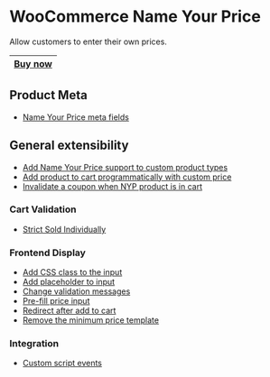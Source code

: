# WooCommerce Name Your Price
Allow customers to enter their own prices.

|[Buy now](https://woocommerce.com/products/name-your-price/)|
|---|

## Product Meta
+ [Name Your Price meta fields](product-meta.md)

## General extensibility
+ [Add Name Your Price support to custom product types](add-support-for-custom-product-type.md)
+ [Add product to cart programmatically with custom price](add-to-cart-programmatically.md)
+ [Invalidate a coupon when NYP product is in cart](invalidate-coupon.md)

### Cart Validation
+ [Strict Sold Individually](configuration/strict-sold-individually.md)

### Frontend Display
+ [Add CSS class to the input](frontend/add-class-to-input.md)
+ [Add placeholder to input](frontend/add-placeholder-to-input.md)
+ [Change validation messages](frontend/change-validation-messages.md)
+ [Pre-fill price input](frontend/pre-fill-price-input.md)
+ [Redirect after add to cart](frontend/redirect-on-add-to-cart.md)
+ [Remove the minimum price template](frontend/remove-minimum-price-template.md)

### Integration
+ [Custom script events](compatibility/frontend-events.md)
